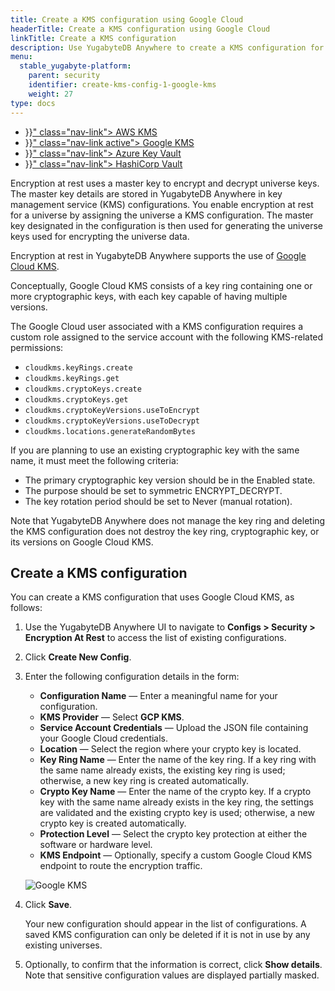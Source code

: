 ```yaml
---
title: Create a KMS configuration using Google Cloud
headerTitle: Create a KMS configuration using Google Cloud
linkTitle: Create a KMS configuration
description: Use YugabyteDB Anywhere to create a KMS configuration for Google Cloud KMS.
menu:
  stable_yugabyte-platform:
    parent: security
    identifier: create-kms-config-1-google-kms
    weight: 27
type: docs
---
```


<ul class="nav nav-tabs-alt nav-tabs-yb">
  <li >
    <a href="{{< relref "./aws-kms.md" >}}" class="nav-link">
      <i class="fa-brands fa-aws" aria-hidden="true"></i>
      AWS KMS
    </a>
  </li>
  <li >
    <a href="{{< relref "./google-kms.md" >}}" class="nav-link active">
      <i class="fa-brands fa-google" aria-hidden="true"></i>
      Google KMS
    </a>
  </li>

  <li >
    <a href="{{< relref "./azure-kms.md" >}}" class="nav-link">
      <i class="icon-azure" aria-hidden="true"></i>
      Azure Key Vault
    </a>
  </li>

  <li >
    <a href="{{< relref "./hashicorp-kms.md" >}}" class="nav-link">
      <i class="icon-postgres" aria-hidden="true"></i>
      HashiCorp Vault
    </a>
  </li>

</ul>

Encryption at rest uses a master key to encrypt and decrypt universe keys. The master key details are stored in YugabyteDB Anywhere in key management service (KMS) configurations. You enable encryption at rest for a universe by assigning the universe a KMS configuration. The master key designated in the configuration is then used for generating the universe keys used for encrypting the universe data.

Encryption at rest in YugabyteDB Anywhere supports the use of [Google Cloud KMS](https://cloud.google.com/security-key-management).

Conceptually, Google Cloud KMS consists of a key ring containing one or more cryptographic keys, with each key capable of having multiple versions.

The Google Cloud user associated with a KMS configuration requires a custom role assigned to the service account with the following KMS-related permissions:

- `cloudkms.keyRings.create`
- `cloudkms.keyRings.get`
- `cloudkms.cryptoKeys.create`
- `cloudkms.cryptoKeys.get`
- `cloudkms.cryptoKeyVersions.useToEncrypt`
- `cloudkms.cryptoKeyVersions.useToDecrypt`
- `cloudkms.locations.generateRandomBytes`

If you are planning to use an existing cryptographic key with the same name, it must meet the following criteria:

- The primary cryptographic key version should be in the Enabled state.
- The purpose should be set to symmetric ENCRYPT_DECRYPT.
- The key rotation period should be set to Never (manual rotation).

Note that YugabyteDB Anywhere does not manage the key ring and deleting the KMS configuration does not destroy the key ring, cryptographic key, or its versions on Google Cloud KMS.

## Create a KMS configuration

You can create a KMS configuration that uses Google Cloud KMS, as follows:

1. Use the YugabyteDB Anywhere UI to navigate to **Configs > Security > Encryption At Rest** to access the list of existing configurations.

1. Click **Create New Config**.

1. Enter the following configuration details in the form:

    - **Configuration Name** — Enter a meaningful name for your configuration.
    - **KMS Provider** — Select **GCP KMS**.
    - **Service Account Credentials** — Upload the JSON file containing your Google Cloud credentials.
    - **Location** — Select the region where your crypto key is located.
    - **Key Ring Name** — Enter the name of the key ring. If a key ring with the same name already exists, the existing key ring is used; otherwise, a new key ring is created automatically.
    - **Crypto Key Name** — Enter the name of the crypto key. If a crypto key with the same name already exists in the key ring, the settings are validated and the existing crypto key is used; otherwise, a new crypto key is created automatically.
    - **Protection Level** — Select the crypto key protection at either the software or hardware level.
    - **KMS Endpoint** — Optionally, specify a custom Google Cloud KMS endpoint to route the encryption traffic.

    ![Google KMS](/images/yp/security/googlekms-config.png)

1. Click **Save**.

    Your new configuration should appear in the list of configurations. A saved KMS configuration can only be deleted if it is not in use by any existing universes.

1. Optionally, to confirm that the information is correct, click **Show details**. Note that sensitive configuration values are displayed partially masked.
